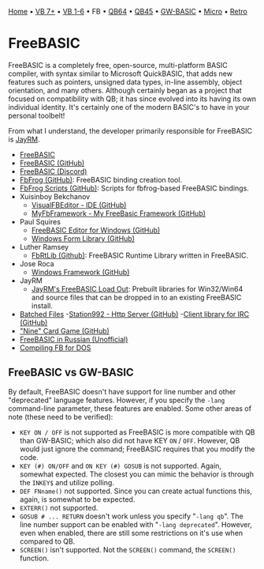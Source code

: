 [Home](https://gotbasic.com) • [VB 7+](vb.md) • [VB 1-6](vb6.md) • FB • [QB64](qb64.md) • [QB45](qb.md) • [GW-BASIC](gw-basic.md) • [Micro](micro.md) • [Retro](retro.md)

# FreeBASIC

FreeBASIC is a completely free, open-source, multi-platform BASIC compiler, with syntax similar to Microsoft QuickBASIC, that adds new features such as pointers, unsigned data types, in-line assembly, object orientation, and many others. Although certainly began as a project that focused on compatibility with QB; it has since evolved into its having its own individual identity. It's certainly one of the modern BASIC's to have in your personal toolbelt!

From what I understand, the developer primarily responsible for FreeBASIC is [JayRM](https://github.com/jayrm).

- [FreeBASIC](https://www.freebasic.net/)
- [FreeBASIC (GitHub)](https://github.com/freebasic/fbc)
- [FreeBASIC (Discord)](https://discord.com/invite/286rSdK)
- [FbFrog (GitHub)](https://github.com/freebasic/fbfrog/): FreeBASIC binding creation tool.
- [FbFrog Scripts (GitHub)](https://github.com/freebasic/fbbindings): Scripts for fbfrog-based FreeBASIC bindings.
- Xuisinboy Bekchanov
  - [VisualFBEditor - IDE (GitHub)](https://github.com/XusinboyBekchanov/VisualFBEditor)
  - [MyFbFramework - My FreeBasic Framework (GitHub)](https://github.com/XusinboyBekchanov/MyFbFramework)
- Paul Squires
  - [FreeBASIC Editor for Windows (GitHub)](https://github.com/PaulSquires/WinFBE)
  - [Windows Form Library (GitHub)](https://github.com/PaulSquires/WinFormsX)
- Luther Ramsey
  - [FbRtLib (Github)](https://github.com/ImortisInglorian/fbrtLib): FreeBASIC Runtime Library written in FreeBASIC.
- Jose Roca
  - [Windows Framework (GitHub)](https://github.com/JoseRoca/WinFBX)
- JayRM
  - [JayRM's FreeBASIC Load Out](https://github.com/jayrm/fblo): Prebuilt libraries for Win32/Win64 and source files that can be dropped in to an existing FreeBASIC install.
- [Batched Files](https://github.com/BatchedFiles)
  -[Station992 - Http Server (GitHub)](https://github.com/BatchedFiles/Station922)
  -[Client library for IRC (GitHub)](https://github.com/BatchedFiles/IrcClientLibrary)
- ["Nine" Card Game (GitHub)](https://github.com/TagalongGames/Nine)
- [FreeBASIC in Russian (Unofficial)](http://www.freebasic.su/)
- [Compiling FB for DOS](https://www.freebasic.net/wiki/DevBuildDos)

## FreeBASIC vs GW-BASIC 

By default, FreeBASIC doesn't have support for line number and other "deprecated" language features.  However, if you specify the `-lang` command-line parameter, these features are enabled.  Some other areas of note (these need to be verified):

- `KEY ON / OFF` is not supported as FreeBASIC is more compatible with QB than GW-BASIC; which also did not have KEY `ON` / `OFF`.  However, QB would just ignore the command; FreeBASIC requires that you modify the code.
- `KEY (#) ON/OFF` and `ON KEY (#) GOSUB` is not supported.  Again, somewhat expected.  The closest you can mimic the behavior is through the `INKEY$` and utilize polling.
- `DEF FNname()` not supported.  Since you can create actual functions this, again, is somewhat to be expected.
- `EXTERR()` not supported.
- `GOSUB # ... RETURN` doesn't work unless you specify "`-lang qb`".  The line number support can be enabled with "`-lang deprecated`".  However, even when enabled, there are still some restrictions on it's use when compared to QB.
- `SCREEN()` isn't supported.  Not the `SCREEN()` command, the `SCREEN()` function.
